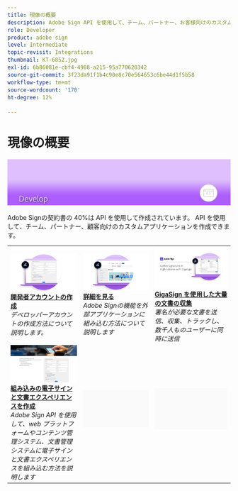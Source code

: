 ```yaml
---
title: 現像の概要
description: Adobe Sign API を使用して、チーム、パートナー、お客様向けのカスタムアプリケーションを作成する方法について説明します
role: Developer
product: adobe sign
level: Intermediate
topic-revisit: Integrations
thumbnail: KT-6852.jpg
exl-id: 6b86081e-cbf4-4988-a215-95a770620342
source-git-commit: 3f23da91f1b4c90e8c70e564653c6be44d1f5b58
workflow-type: tm+mt
source-wordcount: '170'
ht-degree: 12%

---
```


# 現像の概要

![Sign 現像イメージ](../assets/Hero-Develop.png)

Adobe Signの契約書の 40%は API を使用して作成されています。 API を使用して、チーム、パートナー、顧客向けのカスタムアプリケーションを作成できます。

<table style="table-layout:fixed">
<tr>
  <td>
    <a href="https://www.adobe.io/apis/documentcloud/sign.html" target="_blank">
      <img alt="開発者アカウントの作成" src="../assets/Develop_Getting-Started.png" />
    </a>
    <div>
    <a href="https://www.adobe.io/apis/documentcloud/sign.html" target="_blank"><strong>開発者アカウントの作成</strong></a>
    </div>
    <em>デベロッパーアカウントの作成方法について説明します。</em>
    <br>
  </td>
  <td>
    <a href="https://www.adobe.io/apis/documentcloud/sign/docs.html" target="_blank">
      <img alt="詳細を見る" src="../assets/Develop_Learn.png" />
    </a>
    <div>
    <a href="https://www.adobe.io/apis/documentcloud/sign/docs.html" target="_blank"><strong>詳細を見る</strong></a>
    </div>
    <em>Adobe Signの機能を外部アプリケーションに組み込む方法について説明します</em>
    <br>
  </td>  
  <td>
    <a href="gigasign.md">
      <img alt="GigaSign を使用した大量の文書の収集" src="../assets/gigasign.jpg" />
    </a>
    <div>
    <a href="gigasign.md"><strong>GigaSign を使用した大量の文書の収集</strong></a>
    </div>
    <em>署名が必要な文書を送信、収集、トラックし、数千人ものユーザーに同時に送信</em>
    <br>
  </td>
</tr>
<tr>
  <td>
    <a href="embeddedesignature.md">
      <img alt="組み込みの電子サインと文書エクスペリエンスを作成" src="assets/embeddedesignature/EmbedPart1_thumb.png" />
    </a>
    <div>
    <a href="embeddedesignature.md"><strong>組み込みの電子サインと文書エクスペリエンスを作成</strong></a>
    </div>
    <em>Adobe Sign API を使用して、web プラットフォームやコンテンツ管理システム、文書管理システムに電子サインと文書エクスペリエンスを組み込む方法を説明します</em>
    <br>
  </td>
  <td>
    <img alt="スペーサー" src="../assets/Grayspacer.png" />
    <div>
    <br>
  </td>
  <td>
    <img alt="スペーサー" src="../assets/Grayspacer.png" />
    <div>
    <br>
  </td>
</tr>
</table>
